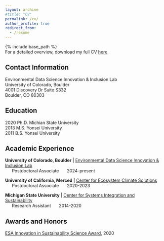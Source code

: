 ```yaml
---
layout: archive
#title: "CV"
permalink: /cv/
author_profile: true
redirect_from:
  - /resume
---
```


{% include base_path %}<br>
For a detailed overview, download my full CV [here](../files/CV_Min_Gon_Chung_Apr_2024.pdf).


## Contact Information
Environmental Data Science Innovation & Inclusion Lab<br>
University of Colorado, Boulder<br>
4001 Discovery Dr Suite S332<br>
Boulder, CO 80303<br>

## Education
2020 Ph.D. Michian State University<br>
2013 M.S. Yonsei University<br>
2011 B.S. Yonsei University<br>

## Academic Experience
**University of Colorado, Boulder** | [Environmental Data Science Innovation & Inclusion Lab](https://esiil.org/)<br>
&ensp; &ensp;        Postdoctoral Associate   &ensp;  &ensp;     2024-present

**University of California, Merced** | [Center for Ecosystem Climate Solutions](https://california-ecosystem-climate.solutions/)<br>
&ensp; &ensp;         Postdoctoral Associate   &ensp; &ensp;      2020-2023

**Michigan State University** | [Center for Systems Integration and Sustainability](https://www.canr.msu.edu/csis/)<br>
&ensp; &ensp;         Research Assistant   &ensp; &ensp;      2014-2020

## Awards and Honors
[ESA Innovation in Sustainability Science Award](https://esajournals.onlinelibrary.wiley.com/doi/10.1002/bes2.1790), 2020
